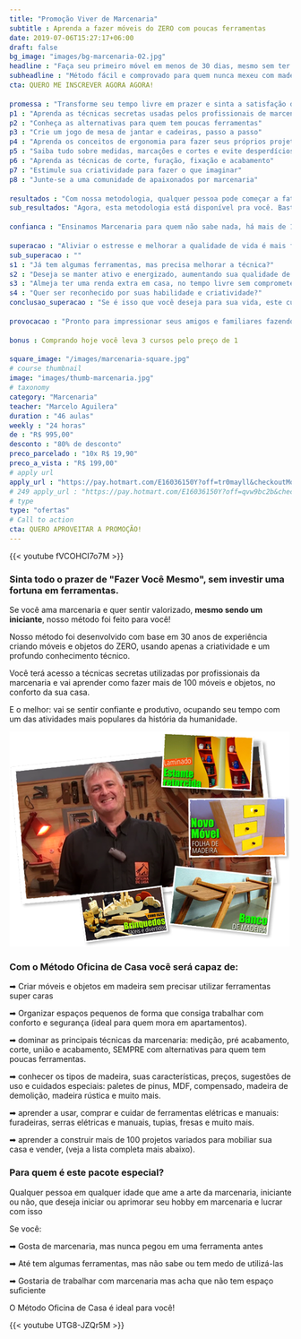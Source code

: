 ```yaml
---
title: "Promoção Viver de Marcenaria"
subtitle : Aprenda a fazer móveis do ZERO com poucas ferramentas
date: 2019-07-06T15:27:17+06:00
draft: false
bg_image: "images/bg-marcenaria-02.jpg"
headline : "Faça seu primeiro móvel em menos de 30 dias, mesmo sem ter muitas ferramentas"
subheadline : "Método fácil e comprovado para quem nunca mexeu com madeira e busca aumentar a qualidade de vida fazendo móveis e objetos"
cta: QUERO ME INSCREVER AGORA AGORA!

promessa : "Transforme seu tempo livre em prazer e sinta a satisfação de dizer fui eu que fiz"
p1 : "Aprenda as técnicas secretas usadas pelos profissionais de marcenaria"
p2 : "Conheça as alternativas para quem tem poucas ferramentas"
p3 : "Crie um jogo de mesa de jantar e cadeiras, passo a passo"
p4 : "Aprenda os conceitos de ergonomia para fazer seus próprios projetos"
p5 : "Saiba tudo sobre medidas, marcações e cortes e evite desperdícios"
p6 : "Aprenda as técnicas de corte, furação, fixação e acabamento"
p7 : "Estimule sua criatividade para fazer o que imaginar"
p8 : "Junte-se a uma comunidade de apaixonados por marcenaria"

resultados : "Com nossa metodologia, qualquer pessoa pode começar a faturar rápido"
sub_resultados: "Agora, esta metodologia está disponível pra você. Basta ver os resultados de alguns dos nossos alunos:"

confianca : "Ensinamos Marcenaria para quem não sabe nada, há mais de 11 anos"

superacao : "Aliviar o estresse e melhorar a qualidade de vida é mais fácil do que você imagina"
sub_superacao : ""
s1 : "Já tem algumas ferramentas, mas precisa melhorar a técnica?"
s2 : "Deseja se manter ativo e energizado, aumentando sua qualidade de vida?"
s3 : "Almeja ter uma renda extra em casa, no tempo livre sem comprometer o lazer?"
s4 : "Quer ser reconhecido por suas habilidade e criatividade?"
conclusao_superacao : "Se é isso que você deseja para sua vida, este curso é pra você"

provocacao : "Pronto para impressionar seus amigos e familiares fazendo seus móveis?"

bonus : Comprando hoje você leva 3 cursos pelo preço de 1

square_image: "/images/marcenaria-square.jpg"
# course thumbnail
image: "images/thumb-marcenaria.jpg"
# taxonomy
category: "Marcenaria"
teacher: "Marcelo Aguilera"
duration : "46 aulas"
weekly : "24 horas"
de : "R$ 995,00"
desconto : "80% de desconto"
preco_parcelado : "10x R$ 19,90"
preco_a_vista : "R$ 199,00"
# apply url
apply_url : "https://pay.hotmart.com/E16036150Y?off=tr0mayll&checkoutMode=10"
# 249 apply_url : "https://pay.hotmart.com/E16036150Y?off=qvw9bc2b&checkoutMode=10"
# type
type: "ofertas"
# Call to action
cta: QUERO APROVEITAR A PROMOÇÃO!
---
```

{{< youtube fVCOHCI7o7M >}}

### Sinta todo o prazer de "Fazer Você Mesmo", sem investir uma fortuna em ferramentas.
Se você ama marcenaria e quer sentir valorizado, **mesmo sendo um iniciante**, nosso método foi feito para você!

Nosso método foi desenvolvido com base em 30 anos de experiência criando móveis e objetos do ZERO, usando apenas a criatividade e um profundo conhecimento técnico.

Você terá acesso a técnicas secretas utilizadas por profissionais da marcenaria e vai aprender como fazer mais de 100 móveis e objetos, no conforto da sua casa.

E o melhor: vai se sentir confiante e produtivo, ocupando seu tempo com um das atividades mais populares da história da humanidade.

![Marcelo Aguilera, professor de marcenaria e faça você mesmo](/images/telas-feliz-2-1.png)

### Com o Método Oficina de Casa você será capaz de:

➡ Criar móveis e objetos em madeira sem precisar utilizar ferramentas super caras

➡ Organizar espaços pequenos de forma que consiga trabalhar com conforto e segurança (ideal para quem mora em apartamentos).

➡ dominar as principais técnicas da marcenaria: medição, pré acabamento, corte, união e acabamento, SEMPRE com alternativas para quem tem poucas ferramentas.

➡ conhecer os tipos de madeira, suas características, preços, sugestões de uso e cuidados especiais: paletes de pinus, MDF, compensado, madeira de demolição, madeira rústica e muito mais.

➡ aprender a usar, comprar e cuidar de ferramentas elétricas e manuais: furadeiras, serras elétricas e manuais, tupias, fresas e muito mais.

➡ aprender a construir mais de 100 projetos variados para mobiliar sua casa e vender, (veja a lista completa mais abaixo).

### Para quem é este pacote especial?
Qualquer pessoa em qualquer idade que ame a arte da marcenaria, iniciante ou não, que deseja iniciar ou aprimorar seu hobby em marcenaria e lucrar com isso

Se você:

➡ Gosta de marcenaria, mas nunca pegou em uma ferramenta antes

➡ Até tem algumas ferramentas, mas não sabe ou tem medo de utilizá-las

➡ Gostaria de trabalhar com marcenaria mas acha que não tem espaço suficiente

O Método Oficina de Casa é ideal para você!

{{< youtube UTG8-JZQr5M >}}
